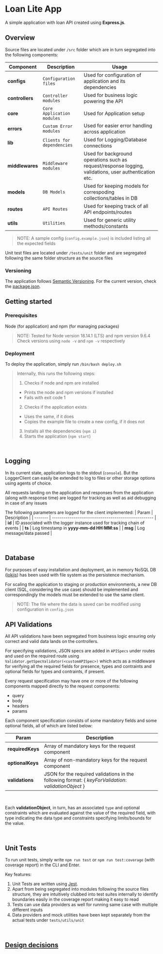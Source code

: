 # Loan Lite App

A simple application with loan API created using **Express.js**.  

## Overview

Source files are located under `/src` folder which are in turn segregated into the following components:

| Component     |     Description     |                           Usage                            |
|---------------|---------------------|------------------------------------------------------------|
| **configs** | `Configuration files` | Used for configuration of application and its dependencies |
| **controllers** | `Controller modules` | Used for business logic powering the API |
| **core** | `Core Application modules` | Used for Application setup |
| **errors** | `Custom Error modules` | Used for easier error handling across application |
| **lib** | `Clients for dependencies` | Used for Logging/Database connections |
| **middlewares** | `Middleware modules` | Used for background operations such as request/response logging, validations, user authentication etc. |
| **models** | `DB Models` | Used for keeping models for correspoding collections/tables in DB |
| **routes** | `API Routes` | Used for keeping track of all API endpoints/routes |
| **utils** | `Utilities` | Used for generic utility methods/constants |

> NOTE: A sample config (`config.example.json`) is included listing all the expected fields

Unit test files are located under `/tests/unit` folder and are segregated following the same folder structure as the source files

### Versioning

The application follows [Semantic Versioning](http://semver.org/). For the current version, check the [package.json](./package.json).

## Getting started

### Prerequisites

Node (for application) and npm (for managing packages)
> NOTE: Tested for Node version 18.14.1 (LTS) and npm version 9.6.4
> Check versions using `node -v` and `npm -v` respectively

### Deployment

To deploy the application, simply run `/bin/bash deploy.sh`

> Internally, this runs the following steps:
> 1. Checks if node and npm are installed
>   - Prints the node and npm versions if installed
>   - Fails with exit code 1
> 2. Checks if the application exists
>   - Uses the same, if it does
>   - Copies the example file to create a new config, if it does not
> 3. Installs all the dependencies (`npm i`)
> 4. Starts the application (`npm start`)
 
<br>

## Logging

In its current state, application logs to the stdout (`console`). But the LoggerClient can easily be extended to log to files or other storage options using agents of choice.

All requests landing on the application and responses from the application (along with response time) are logged for tracking as well as aid debugging in case of any issues

The following parameters are logged for the client implemented:
| Param   | Description                                          |
| ------- | ---------------------------------------------------- |
| **id**  | ID associated with the logger instance used for tracking chain of events |
| **ts**  | Log timestamp in **yyyy-mm-dd HH:MM:ss** |
| **msg** | Log message/data passed |

<br>

## Database

For purposes of easy installation and deployment, an in memory NoSQL DB ([lokijs](https://techfort.github.io/LokiJS/)) has been used with file system as the persistence mechanism.

For scaling the application to staging or production environments, a new DB client (SQL, considering the use case) should be implemented and correspondingly the models must be extended to use the same client.

> NOTE: The file where the data is saved can be modified using configuration in `config.json`

## API Validations

All API validations have been segregated from business logic ensuring only correct and valid data lands on the controllers.

For specifying validations, JSON specs are added in `APISpecs` under routes and used on the required route using `Validator.getSpecValidator(<customAPISpec>)` which acts as a middleware for verifying all the required fields for presence, types and contraints and optional fields for types and contraints, if present.

Every request specification may have one or more of the following components mapped directly to the request components:

- query
- body
- headers
- params

Each component specification consists of some mandatory fields and some optional fields, all of which are listed below:

| Param            |      Description  |
| ---------------- | ------------------|
| **requiredKeys** | Array of mandatory keys for the request component |
| **optionalKeys** | Array of non-mandatory keys for the request component |
| **validations**  | JSON for the required validations in the following format: { *keyForValidation*: *validationObject* } |

<br>

Each **validationObject**, in turn, has an associated `type` and optional constraints which are evaluated against the value of the required field, with type indicating the data type and constraints specifying limits/bounds for the value.

<br>

## Unit Tests

To run unit tests, simply write `npm run test` or `npm run test:coverage` (with coverage report) in the CLI and Enter.

Key features:
1. Unit Tests are written using [Jest](https://jestjs.io/).
2. Apart from being segregated into modules following the source files structure, they are intuitively clubbed into test suites internally to identify boundaries easily in the coverage report making it easy to read
3. Tests can use data providers as well for running same case with multiple different inputs
4. Data providers and mock utilities have been kept separately from the actual tests under `tests/utils/unit`

<br>

## [Design decisions](./DESING_DECISIONS.md)

